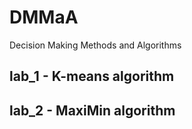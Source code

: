 # DMMaA
Decision Making Methods and Algorithms
## lab_1 - K-means algorithm
## lab_2 - MaxiMin algorithm
